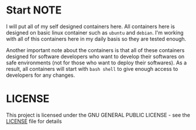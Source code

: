 # Start NOTE
I will put all of my self designed containers here. All containers here is designed on basic linux container such as `ubuntu` and `debian`. I'm working with all of this containers here in my daily basis so they are tested enough.

Another important note about the containers is that all of these containers designed for software developers who want to develop their softwares on safe environments (not for those who want to deploy their softwares). As a result, all containers will start with `bash shell` to give enough access to developers for any changes.

# LICENSE
This project is licensed under the GNU GENERAL PUBLIC LICENSE - see the [LICENSE](LICENSE) file for details
